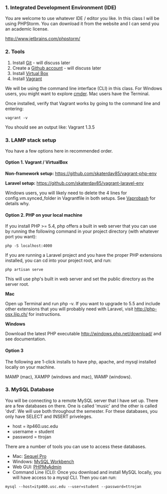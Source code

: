 ### 1. Integrated Development Environment (IDE)

You are welcome to use whatever IDE / editor you like. In this class I will be using PHPStorm. You can download it from the website and I can send you an academic license.

http://www.jetbrains.com/phpstorm/

### 2. Tools

1. Install [Git](http://git-scm.com/downloads) - will discuss later
2. Create a [Github account](https://github.com/) - will discuss later
3. Install [Virtual Box](https://www.virtualbox.org/)
4. Install [Vagrant](http://www.vagrantup.com/)

We will be using the command line interface (CLI) in this class. For Windows users, you might want to explore [cmder](http://bliker.github.io/cmder/). Mac users have the Terminal.

Once installed, verify that Vagrant works by going to the command line and entering:

```
vagrant -v
```

You should see an output like: Vagrant 1.3.5

### 3. LAMP stack setup

You have a few options here in recommended order.

#### Option 1. Vagrant / VirtualBox

__Non-framework setup:__ https://github.com/skaterdav85/vagrant-php-env

__Laravel setup:__ https://github.com/skaterdav85/vagrant-laravel-env

Windows users, you will likely need to delete the 4 lines for config.vm.synced_folder in Vagrantfile in both setups. See [Vaprobash](https://github.com/fideloper/Vaprobash) for details why.

#### Option 2. PHP on your local machine

If you install PHP >= 5.4, php offers a built in web server that you can use by running the following command in your project directory (with whatever port you want):

```
php -S localhost:4000
```

If you are running a Laravel project and you have the proper PHP extensions installed, you can cd into your project root, and run:

```
php artisan serve
```

This will use php's built in web server and set the public directory as the server root.

__Mac__

Open up Terminal and run php -v. If you want to upgrade to 5.5 and include other extensions that you will probably need with Laravel, visit http://php-osx.liip.ch/ for instructions.

__Windows__

Download the latest PHP executable http://windows.php.net/download/ and see documentation.

#### Option 3

The following are 1-click installs to have php, apache, and mysql installed locally on your machine.

MAMP (mac), XAMPP (windows and mac), WAMP (windows).

### 3. MySQL Database

You will be connecting to a remote MySQL server that I have set up. There are a few databases on there. One is called 'music' and the other is called 'dvd'. We will use both throughout the semester. For these databases, you only have SELECT and INSERT priveleges. 

* host = itp460.usc.edu
* username = student
* password = ttrojan

There are a number of tools you can use to access these databases.

* Mac: [Sequel Pro](http://www.sequelpro.com/)
* Windows: [MySQL Workbench](http://dev.mysql.com/downloads/tools/workbench/5.2.html)
* Web GUI: [PHPMyAdmin](http://itp460.usc.edu/phpmyadmin/)
* Command Line (CLI): Once you download and install MySQL locally, you will have access to a mysql CLI. Then you can run:

```
mysql --host=itp460.usc.edu --user=student --password=ttrojan
```
